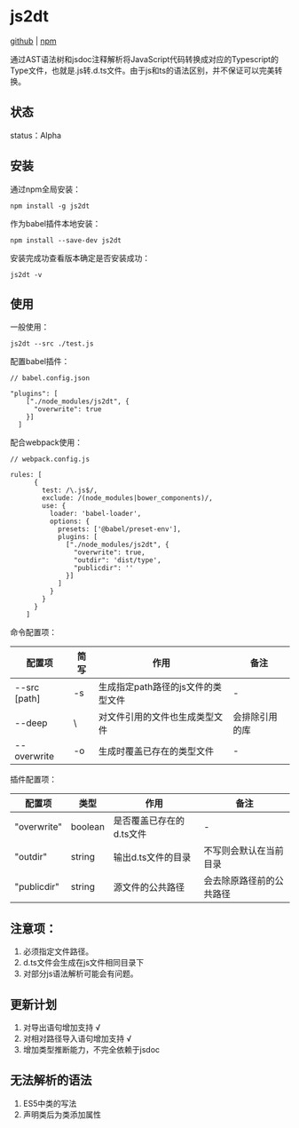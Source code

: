 # js2dt

[github](https://github.com/demonskp/js2dt)  |  [npm](https://www.npmjs.com/package/js2dt)

通过AST语法树和jsdoc注释解析将JavaScript代码转换成对应的Typescript的Type文件，也就是.js转.d.ts文件。由于js和ts的语法区别，并不保证可以完美转换。

## 状态

status：Alpha

## 安装

通过npm全局安装：

```
npm install -g js2dt
```

作为babel插件本地安装：

```
npm install --save-dev js2dt
```

安装完成功查看版本确定是否安装成功：

```
js2dt -v
```

## 使用

一般使用：

```
js2dt --src ./test.js
```

配置babel插件：

```
// babel.config.json

"plugins": [
    ["./node_modules/js2dt", {
      "overwrite": true
    }]
  ]
```

配合webpack使用：

```
// webpack.config.js

rules: [
      {
        test: /\.js$/,
        exclude: /(node_modules|bower_components)/,
        use: {
          loader: 'babel-loader',
          options: {
            presets: ['@babel/preset-env'],
            plugins: [
              ["./node_modules/js2dt", {
                "overwrite": true,
                "outdir": 'dist/type',
                "publicdir": ''
              }]
            ]
          }
        }
      }
    ]

```

命令配置项：

配置项|简写|作用|备注
---|---|---|---
--src [path]|-s|生成指定path路径的js文件的类型文件|-
--deep | \ | 对文件引用的文件也生成类型文件 | 会排除引用的库
--overwrite| -o | 生成时覆盖已存在的类型文件 | -

插件配置项：

配置项|类型|作用|备注
---|---|---|---
"overwrite"| boolean | 是否覆盖已存在的d.ts文件 | -
"outdir"| string | 输出d.ts文件的目录 | 不写则会默认在当前目录
"publicdir" | string| 源文件的公共路径 | 会去除原路径前的公共路径

## 注意项：

1. 必须指定文件路径。
2. d.ts文件会生成在js文件相同目录下
3. 对部分js语法解析可能会有问题。

## 更新计划

1. 对导出语句增加支持 √
2. 对相对路径导入语句增加支持 √
3. 增加类型推断能力，不完全依赖于jsdoc

## 无法解析的语法

1. ES5中类的写法
2. 声明类后为类添加属性